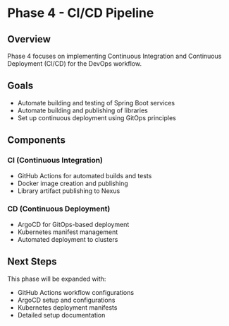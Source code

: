 # Phase 4 - CI/CD Pipeline

## Overview

Phase 4 focuses on implementing Continuous Integration and Continuous Deployment (CI/CD) for the DevOps workflow.

## Goals

- Automate building and testing of Spring Boot services
- Automate building and publishing of libraries
- Set up continuous deployment using GitOps principles

## Components

### CI (Continuous Integration)
- GitHub Actions for automated builds and tests
- Docker image creation and publishing
- Library artifact publishing to Nexus

### CD (Continuous Deployment)
- ArgoCD for GitOps-based deployment
- Kubernetes manifest management
- Automated deployment to clusters

## Next Steps

This phase will be expanded with:
- GitHub Actions workflow configurations
- ArgoCD setup and configurations
- Kubernetes deployment manifests
- Detailed setup documentation
